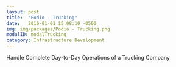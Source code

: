 ```yaml
---
layout: post
title:  "Podio - Trucking"
date:   2016-01-01 15:08:10 -0500
img: img/packages/Podio - Trucking.png
modalID: modalTrucking
category: Infrastructure Development
---
```

Handle Complete Day-to-Day Operations of a Trucking Company
<form action="" method="POST">
  <script
    src="https://checkout.stripe.com/checkout.js" class="stripe-button"
    data-key="pk_test_0bYeSMBVCys5lM37uFp4p5Yn"
    data-amount="200000"
    data-name="Podio - Trucking"
    data-description="Handle Complete Day-to-Day Operations of a Trucking Company"
    data-image="/img/128x128.png"
    data-locale="auto">
  </script>
</form>